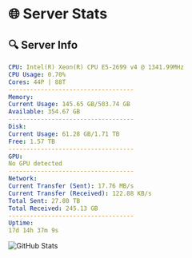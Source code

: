 # 🌐 Server Stats
## 🔍 Server Info
```yaml
CPU: Intel(R) Xeon(R) CPU E5-2699 v4 @ 1341.99MHz
CPU Usage: 0.70%
Cores: 44P | 88T
-----------------------------------
Memory:
Current Usage: 145.65 GB/503.74 GB
Available: 354.67 GB
-----------------------------------
Disk:
Current Usage: 61.28 GB/1.71 TB
Free: 1.57 TB
-----------------------------------
GPU:
No GPU detected
-----------------------------------
Network:
Current Transfer (Sent): 17.76 MB/s
Current Transfer (Received): 122.88 KB/s
Total Sent: 27.80 TB
Total Received: 245.13 GB
-----------------------------------
Uptime:
17d 14h 37m 9s
```
![GitHub Stats](https://img.shields.io/badge/Updated-2025-03-25_11:59:58-blue)